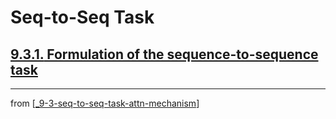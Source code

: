 # Seq-to-Seq Task

## [**9.3.1.** Formulation of the sequence-to-sequence task]()

---
from [[_9-3-seq-to-seq-task-attn-mechanism]]

[//begin]: # "Autogenerated link references for markdown compatibility"
[_9-3-seq-to-seq-task-attn-mechanism]: _9-3-seq-to-seq-task-attn-mechanism.md "Seq-to-seq Attn Mechanism"
[//end]: # "Autogenerated link references"